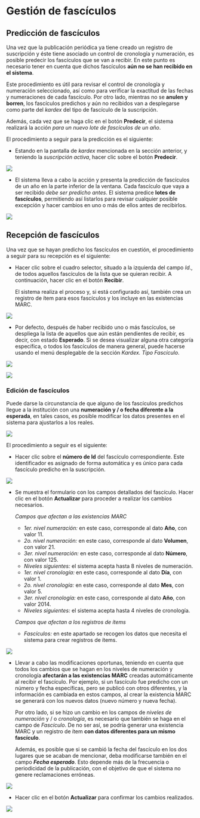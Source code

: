 # Gestión de fascículos
## Predicción de fascículos

Una vez que la publicación periódica ya tiene creado un registro de suscripción y éste tiene asociado un control de cronología y numeración, es posible predecir los fascículos que se van a recibir. En este punto es necesario tener en cuenta que dichos fascículos **aún no se han recibido en el sistema**.

Este procedimiento es útil para revisar el control de cronología y numeración seleccionado, así como para verificar la exactitud de las fechas y numeraciones de cada fascículo. Por otro lado, mientras no se **anulen y borren**, los fascículos predichos y aún no recibidos van a desplegarse como parte del *kardex* del tipo de fascículo de la suscripción.

Además, cada vez que se haga clic en el botón **Predecir**, el sistema realizará la acción _para un nuevo lote de fascículos de un año_.

El procedimiento a seguir para la predicción es el siguiente:

- Estando en la pantalla de *kardex* mencionada en la sección anterior, y teniendo la _suscripción activa_, hacer clic sobre el botón **Predecir**.

![](Prediccion_fasciculos.png)

- El sistema lleva a cabo la acción y presenta la predicción de fascículos de un año en la parte inferior de la ventana. Cada fascículo que vaya a ser recibido _debe ser predicho antes_. El sistema predice **lotes de fascículos**, permitiendo así listarlos para revisar cualquier posible excepción y hacer cambios en uno o más de ellos antes de recibirlos.

![](Fasciculos_predichos.png)

## Recepción de fascículos

Una vez que se hayan predicho los fascículos en cuestión, el procedimiento a seguir para su recepción es el siguiente:

- Hacer clic sobre el cuadro selector, situado a la izquierda del campo *Id*., de todos aquellos fascículos de la lista que se quieran recibir. A continuación, hacer clic en el botón **Recibir**.

	El sistema realiza el proceso y, si está configurado así, también crea un registro de ítem para esos fascículos y los incluye en las existencias MARC.

![](Recepcion_fasciculos.png)

- Por defecto, después de haber recibido uno o más fascículos, se despliega la lista de aquellos que aún están pendientes de recibir, es decir, con estado **Esperado**. Si se desea visualizar alguna otra categoría específica, o todos los fascículos de manera general, puede hacerse usando el menú desplegable de la sección *Kardex. Tipo Fascículo*.

![](Visualizacion_fasciculos.png)

![](Fasciculos_recibidos.png)

### Edición de fascículos

Puede darse la circunstancia de que alguno de los fascículos predichos llegue a la institución con una **numeración y / o fecha diferente a la esperada**, en tales casos, es posible modificar los datos presentes en el sistema para ajustarlos a los reales.

![](Edicion_fasciculos.png)

El procedimiento a seguir es el siguiente:

- Hacer clic sobre el **número de Id** del fascículo correspondiente. Este identificador es asignado de forma automática y es único para cada fascículo predicho en la suscripción.

![](Edicion_fasciculos2.png)

- Se muestra el formulario con los campos detallados del fascículo. Hacer clic en el botón **Actualizar** para proceder a realizar los cambios necesarios.

    _Campos que afectan a las existencias MARC_

    - *1er. nivel numeración:* en este caso, corresponde al dato **Año**, con valor 11.
    - *2o. nivel numeración:* en este caso, corresponde al dato **Volumen**, con valor 21.
    - *3er. nivel numeración:* en este caso, corresponde al dato **Número**, con valor 125.
    - *Niveles siguientes:* el sistema acepta hasta 8 niveles de numeración.
    - *1er. nivel cronología:* en este caso, corresponde al dato **Día**, con valor 1.
    - *2o. nivel cronología:* en este caso, corresponde al dato **Mes**, con valor 5.
    - *3er. nivel cronología:* en este caso, corresponde al dato **Año**, con valor 2014.
    - *Niveles siguientes:* el sistema acepta hasta 4 niveles de cronología.  

    _Campos que afectan a los registros de ítems_

    - *Fascículos:* en este apartado se recogen los datos que necesita el sistema para crear registros de ítems.

![](Edicion_fasciculos3.png)

- Llevar a cabo las modificaciones oportunas, teniendo en cuenta que todos los cambios que se hagan en los niveles de numeración y cronología **afectarán a las existencias MARC** creadas automáticamente al recibir el fascículo. Por ejemplo, si un fascículo fue predicho con un número y fecha específicas, pero se publicó con otros diferentes, y la información es cambiada en estos campos, al crear la existencia MARC se generará con los nuevos datos (nuevo número y nueva fecha).

	Por otro lado, si se hizo un cambio en los campos de *niveles de numeración* y / o *cronología*, es necesario que también se haga en el campo de *Fascículo*. De no ser así, se podría generar una existencia MARC y un registro de ítem **con datos diferentes para un mismo fascículo**.

	Además, es posible que si se cambió la fecha del fascículo en los dos lugares que se acaban de mencionar, deba modificarse también en el campo ***Fecha esperado***. Esto depende más de la frecuencia o periodicidad de la publicación, con el objetivo de que el sistema no genere reclamaciones erróneas.

![](Edicion_fasciculos4.png)

- Hacer clic en el botón **Actualizar** para confirmar los cambios realizados.

![](Edicion_fasciculos5.png)